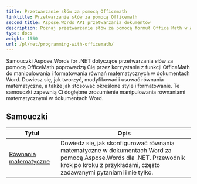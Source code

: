 ```yaml
---
title: Przetwarzanie słów za pomocą Officemath
linktitle: Przetwarzanie słów za pomocą Officemath
second_title: Aspose.Words API przetwarzania dokumentów
description: Poznaj przetwarzanie słów za pomocą formuł Office Math w Aspose.Words dla .NET. Samouczki krok po kroku i przykładowy kod do tworzenia, edytowania i formatowania równań matematycznych w dokumentach Word.
type: docs
weight: 1550
url: /pl/net/programming-with-officemath/
---
```

Samouczki Aspose.Words for .NET dotyczące przetwarzania słów za pomocą OfficeMath poprowadzą Cię przez korzystanie z funkcji OfficeMath do manipulowania i formatowania równań matematycznych w dokumentach Word. Dowiesz się, jak tworzyć, modyfikować i usuwać równania matematyczne, a także jak stosować określone style i formatowanie. Te samouczki zapewnią Ci dogłębne zrozumienie manipulowania równaniami matematycznymi w dokumentach Word.

 ## Samouczki
| Tytuł | Opis |
| --- | --- |
| [Równania matematyczne](./math-equations/) | Dowiedz się, jak skonfigurować równania matematyczne w dokumentach Word za pomocą Aspose.Words dla .NET. Przewodnik krok po kroku z przykładami, często zadawanymi pytaniami i nie tylko. |